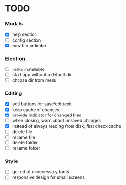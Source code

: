 # TODO

### Modals
- [X] help section
- [ ] config section
- [X] new file or folder

### Electron
- [ ] make installable
- [ ] start app without a default dir
- [ ] choose dir from menu

### Editing
- [X] add buttons for save/edit/exit
- [X] keep cache of changes
- [X] provide indicator for changed files
- [ ] when closing, warn about unsaved changes
- [X] instead of always reading from disk, first check cache
- [ ] delete file
- [ ] rename file
- [ ] delete folder
- [ ] rename folder

### Style
- [ ] get rid of unnecessary fonts
- [ ] responsive design for small screens
